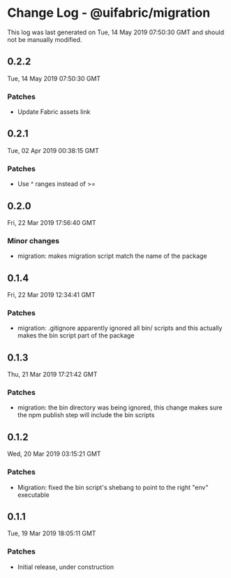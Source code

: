 # Change Log - @uifabric/migration

This log was last generated on Tue, 14 May 2019 07:50:30 GMT and should not be manually modified.

## 0.2.2
Tue, 14 May 2019 07:50:30 GMT

### Patches

- Update Fabric assets link

## 0.2.1
Tue, 02 Apr 2019 00:38:15 GMT

### Patches

- Use ^ ranges instead of >=

## 0.2.0
Fri, 22 Mar 2019 17:56:40 GMT

### Minor changes

- migration: makes migration script match the name of the package

## 0.1.4
Fri, 22 Mar 2019 12:34:41 GMT

### Patches

- migration: .gitignore apparently ignored all bin/ scripts and this actually makes the bin script part of the package

## 0.1.3
Thu, 21 Mar 2019 17:21:42 GMT

### Patches

- migration: the bin directory was being ignored, this change makes sure the npm publish step will include the bin scripts

## 0.1.2
Wed, 20 Mar 2019 03:15:21 GMT

### Patches

- Migration: fixed the bin script's shebang to point to the right "env" executable

## 0.1.1
Tue, 19 Mar 2019 18:05:11 GMT

### Patches

- Initial release, under construction

